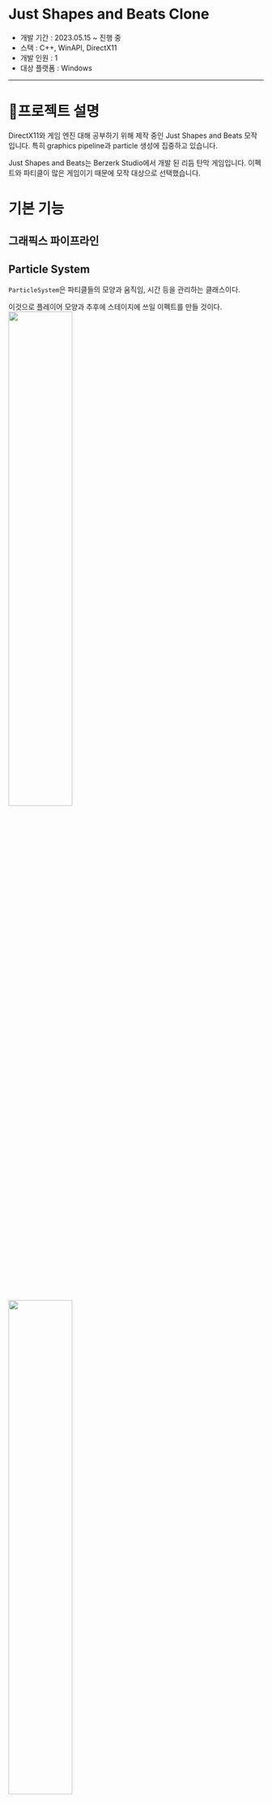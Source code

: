 # Just Shapes and Beats Clone

- 개발 기간 : 2023.05.15 ~ 진행 중
- 스택 : C++, WinAPI, DirectX11
- 개발 인원 : 1
- 대상 플랫폼 : Windows

---

# 📜프로젝트 설명

DirectX11와 게임 엔진 대해 공부하기 위해 제작 중인 Just Shapes and Beats 모작입니다. 특히 graphics pipeline과 particle 생성에 집중하고 있습니다. 

Just Shapes and Beats는 Berzerk Studio에서 개발 된 리듬 탄막 게임입니다. 이펙트와 파티클이 많은 게임이기 때문에 모작 대상으로 선택했습니다.

# 기본 기능

## 그래픽스 파이프라인



## Particle System

`ParticleSystem`은 파티클들의 모양과 움직임, 시간 등을 관리하는 클래스이다.

이것으로 플레이어 모양과 추후에 스테이지에 쓰일 이펙트를 만들 것이다.
<img src = "https://github.com/Luci-Park/JustShapesAndBeats_Clone_DirectX/assets/97658764/7e9027dd-a24d-4df7-8a48-f196a282bb27" width=50% height=50%>
<img src = "https://github.com/Luci-Park/JustShapesAndBeats_Clone_DirectX/assets/97658764/b46fb27d-f77d-4da9-ace5-026e30279f31" width=50% height=50%>

생각해 두었으나 시간상 문제로 보류해 둔것:

- Unity의 Shape module처럼 파티클의 시작 모양을 잡는 것

- SpriteSheet을 주어 파티클에 에니메이션을 만드는 것.

## Collider2D & CollisionManager

두 클래스가 충돌의 처리를 담당한다. `Collider2D`가 컬라이더의 크기와 상태를, `CollisionManager`가 충돌 여부를 확인한다.

이 때 충돌을 확인하는 함수는 `CollisionManager::Intersect`에서 처리한다. 분리축 이론에 의거하여 사각형과 원이 회전 상황에서도 충돌하도록 만들었다.

## Animator

`GameObject`의 다양한 `Component`들을 에니매이팅 할 수 있는 컴포넌트. `Transform`, `Collider`, `MeshRenderer`를 에니메이팅 할 수 있다. 타이밍에 맞춘 function call 또한 가능하다. Keyframe에 상태를 저장하여 시간에 따라 interpolation으로 애니메이션을 처리한다.



처음에 `KeyFrame`을 `Union`으로 설정했는데 `shared_ptr`이나 `function<void()>`에서 오류가 났었기 때문에 각자의 구조체로 분리하였다.

그 오류란 `Union`에서 초기화 과정을 거치지 않는다는 점에서 일어났다. `shared_ptr`나 `function`은 `=` 오퍼레이션 때 그 전 정보를 삭제하고 새로운 정보를 집어넣는다. 헌데 `Union`에서 초기화를 하지 않았기 때문에 접근 오류가 났었다. `Union`은 런타임 때 타입이 바뀌기 때문에 미리 초기화 시킬 수가 없었다. 복잡한 형식은 Union을 하지 않는게 좋다는 것을 배웠다.


